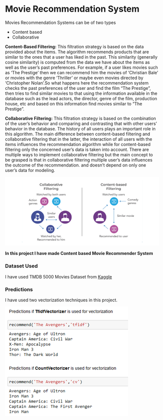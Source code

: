 
# Movie Recommendation System

Movies Recommendation Systems can be of two types
- Content based
- Collaborative

**Content-Based Filtering:**
This filtration strategy is based on the data provided about the items. The algorithm recommends products that are similar to the ones that a user has liked in the past. This similarity (generally cosine similarity) is computed from the data we have about the items as well as the user’s past preferences.
For example, if a user likes movies such as ‘The Prestige’ then we can recommend him the movies of ‘Christian Bale’ or movies with the genre ‘Thriller’ or maybe even movies directed by ‘Christopher Nolan’.So what happens here the recommendation system checks the past preferences of the user and find the film “The Prestige”, then tries to find similar movies to that using the information available in the database such as the lead actors, the director, genre of the film, production house, etc and based on this information find movies similar to “The Prestige”.



**Collaborative Filtering:**
This filtration strategy is based on the combination of the user’s behavior and comparing and contrasting that with other users’ behavior in the database. The history of all users plays an important role in this algorithm. The main difference between content-based filtering and collaborative filtering that in the latter, the interaction of all users with the items influences the recommendation algorithm while for content-based filtering only the concerned user’s data is taken into account.
There are multiple ways to implement collaborative filtering but the main concept to be grasped is that in collaborative filtering multiple user’s data influences the outcome of the recommendation. and doesn’t depend on only one user’s data for modeling.




![](https://github.com/arshadali12/Movie-Recommender-System/blob/main/Screenshots/recommender-types.PNG)

**In this project I have made Content based Movie Recommender System**

### Dataset Used
I have used TMDB 5000 Movies Dataset from [Kaggle](https://www.kaggle.com/datasets/tmdb/tmdb-movie-metadata/code?select=tmdb_5000_movies.csv) 

### Predictions
I have used two vectorization techniques in this project.


![](https://github.com/arshadali12/Movie-Recommender-System/blob/main/Screenshots/preds.PNG)

